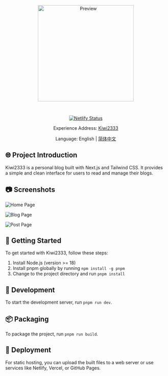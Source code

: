 <div align="center">
  <img src="./docs/public/kiwi.gif" width="300" style="margin:30px 0;" alt="Preview" />

  [![Netlify Status](https://api.netlify.com/api/v1/badges/21d806d7-2127-4d4c-8e27-083b59fc10af/deploy-status)](https://app.netlify.com/sites/kiwiblog/deploys)

  Experience Address: [Kiwi2333](https://kiwi233.top)
  
  Language: English | [简体中文](./README.md)
</div>

## 🌐 Project Introduction

Kiwi2333 is a personal blog built with Next.js and Tailwind CSS. It provides a simple and clean interface for users to read and manage their blogs.

## 📷 Screenshots

![Home Page](./assets/image.png)

![Blog Page](./assets/image2.png)

![Post Page](./assets/image3.png)

## 🚀 Getting Started

To get started with Kiwi2333, follow these steps:

1. Install Node.js (version >= 18)
2. Install pnpm globally by running `npm install -g pnpm`
3. Change to the project directory and run `pnpm install`

## 🎨 Development

To start the development server, run `pnpm run dev`.

## 📦 Packaging

To package the project, run `pnpm run build`.

## 🎉 Deployment

For static hosting, you can upload the built files to a web server or use services like Netlify, Vercel, or GitHub Pages.
